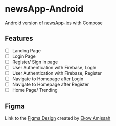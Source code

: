 # newsApp-Android
Android version of [newsApp-ios](https://github.com/Reu-Amissah/newsApp-iOS) with Compose

## Features
- [ ] Landing Page
- [ ] Login Page
- [ ] Register/ Sign In page
- [ ] User Authentication with Firebase, LogIn
- [ ] User Authentication with Firebase, Register
- [ ] Navigate to Homepage after Login
- [ ] Navigate to Homepage after Register
- [ ] Home Page/ Trending

## Figma
Link to the [Figma Design](https://www.figma.com/file/NC3QGx7uyMbJMvhzhRgGys/News-iOS-app?node-id=0%3A1) created by [Ekow Amissah](https://github.com/Reu-Amissah)
